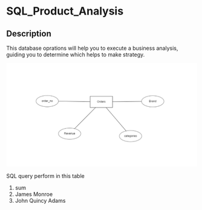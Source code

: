 # SQL_Product_Analysis
## Description
This database oprations will help you to execute a business analysis, guiding you to determine which helps to make strategy.



![Screenshot](orders.png)

SQL query perform in this table
1. sum
2. James Monroe
3. John Quincy Adams
